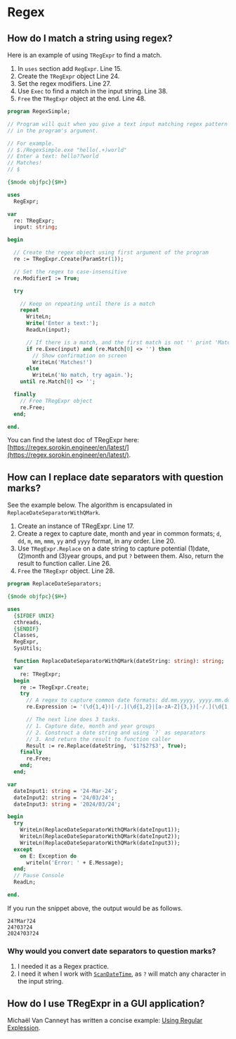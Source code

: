 # Regex

## How do I match a string using regex?

Here is an example of using `TRegExpr` to find a match.

1. In `uses` section add `RegExpr`. Line 15.
2. Create the `TRegExpr` object Line 24.
3. Set the regex modifiers. Line 27. 
4. Use `Exec` to find a match in the input string. Line 38.
5. `Free` the `TRegExpr` object at the end. Line 48.

```pascal linenums="1" hl_lines="1 24 27 38 48"
program RegexSimple;

// Program will quit when you give a text input matching regex pattern
// in the program's argument.

// For example.
// $./RegexSimple.exe "hello(.+)world"
// Enter a text: hello??world
// Matches!
// $

{$mode objfpc}{$H+}

uses
  RegExpr;

var
  re: TRegExpr;
  input: string;

begin

  // Create the regex object using first argument of the program
  re := TRegExpr.Create(ParamStr(1));

  // Set the regex to case-insensitive
  re.ModifierI := True;

  try

    // Keep on repeating until there is a match
    repeat
      WriteLn;
      Write('Enter a text:');
      ReadLn(input);

      // If there is a match, and the first match is not '' print 'Matches!'
      if re.Exec(input) and (re.Match[0] <> '') then
        // Show confirmation on screen
        WriteLn('Matches!')
      else
        WriteLn('No match, try again.');
    until re.Match[0] <> '';

  finally
    // Free TRegExpr object
    re.Free;
  end;

end.
```

You can find the latest doc of TRegExpr here: [https://regex.sorokin.engineer/en/latest/](https://regex.sorokin.engineer/en/latest/).


## How can I replace date separators with question marks?

See the example below. The algorithm is encapsulated in `ReplaceDateSeparatorWithQMark`.

1. Create an instance of TRegExpr. Line 17.
2. Create a regex to capture date, month and year in common formats; `d`, `dd`, `m`, `mm`, `mmm`, `yy` and `yyyy` format, in any order. Line 20. 
3. Use `TRegExpr.Replace` on a date string to capture potential (1)date, (2)month and (3)year groups, and put `?` between them. Also, return the result to function caller. Line 26.
4. `Free` the `TRegExpr` object. Line 28.


```pascal linenums="1" hl_lines="17 20 26 28"
program ReplaceDateSeparators;

{$mode objfpc}{$H+}

uses
  {$IFDEF UNIX}
  cthreads,
  {$ENDIF}
  Classes,
  RegExpr,
  SysUtils;

  function ReplaceDateSeparatorWithQMark(dateString: string): string;
  var
    re: TRegExpr;
  begin
    re := TRegExpr.Create;
    try
      // A regex to capture common date formats: dd.mm.yyyy, yyyy.mm.dd, dd.mmm.yy
      re.Expression := '(\d{1,4})[-/.](\d{1,2}|[a-zA-Z]{3,})[-/.](\d{1,4})';

      // The next line does 3 tasks.
      // 1. Capture date, month and year groups
      // 2. Construct a date string and using `?` as separators
      // 3. And return the result to function caller
      Result := re.Replace(dateString, '$1?$2?$3', True);
    finally
      re.Free;
    end;
  end;

var
  dateInput1: string = '24-Mar-24';
  dateInput2: string = '24/03/24';
  dateInput3: string = '2024/03/24';

begin
  try
    WriteLn(ReplaceDateSeparatorWithQMark(dateInput1));
    WriteLn(ReplaceDateSeparatorWithQMark(dateInput2));
    WriteLn(ReplaceDateSeparatorWithQMark(dateInput3));
  except
    on E: Exception do
      writeln('Error: ' + E.Message);
  end;
  // Pause Console
  ReadLn;

end.
```

If you run the snippet above, the output would be as follows.

```text
24?Mar?24
24?03?24
2024?03?24
```

### Why would you convert date separators to question marks?

1. I needed it as a Regex practice.
2. I need it when I work with [`ScanDateTime`](https://www.freepascal.org/docs-html/rtl/dateutils/scandatetime.html), as `?` will match any character in the input string.

## How do I use TRegExpr in a GUI application?

Michaël Van Canneyt has written a concise example: [Using Regular Explession](https://www.freepascal.org/~michael/articles/regex/regex.pdf).

